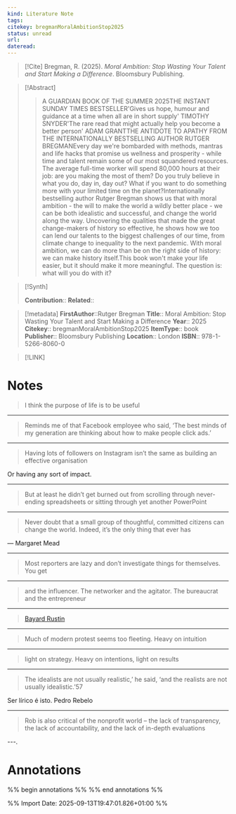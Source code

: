 ```yaml
---
kind: Literature Note
tags: 
citekey: bregmanMoralAmbitionStop2025
status: unread
url: 
dateread:
---
```


> [!Cite]
> Bregman, R. (2025). _Moral Ambition: Stop Wasting Your Talent and Start Making a Difference_. Bloomsbury Publishing.

> [!Abstract]
> > A GUARDIAN BOOK OF THE SUMMER 2025THE INSTANT SUNDAY TIMES BESTSELLER'Gives us hope, humour and guidance at a time when all are in short supply' TIMOTHY SNYDER'The rare read that might actually help you become a better person' ADAM GRANTTHE ANTIDOTE TO APATHY FROM THE INTERNATIONALLY BESTSELLING AUTHOR RUTGER BREGMANEvery day we're bombarded with methods, mantras and life hacks that promise us wellness and prosperity - while time and talent remain some of our most squandered resources. The average full-time worker will spend 80,000 hours at their job: are you making the most of them? Do you truly believe in what you do, day in, day out? What if you want to do something more with your limited time on the planet?Internationally bestselling author Rutger Bregman shows us that with moral ambition - the will to make the world a wildly better place - we can be both idealistic and successful, and change the world along the way. Uncovering the qualities that made the great change-makers of history so effective, he shows how we too can lend our talents to the biggest challenges of our time, from climate change to inequality to the next pandemic. With moral ambition, we can do more than be on the right side of history: we can make history itself.This book won't make your life easier, but it should make it more meaningful. The question is: what will you do with it?
> 

>[!Synth]
> 
>**Contribution**::
>**Related**:: 

>[!metadata]
> **FirstAuthor**::Rutger Bregman
> **Title**:: Moral Ambition: Stop Wasting Your Talent and Start Making a Difference
> **Year**:: 2025
> **Citekey**:: bregmanMoralAmbitionStop2025
> **ItemType**:: book
> **Publisher**:: Bloomsbury Publishing 
> **Location**:: London 
> **ISBN**:: 978-1-5266-8060-0 

> [!LINK]
> 


# Notes

> I think the purpose of life is to be useful

---

> Reminds me of that Facebook employee who said, ‘The best minds of my generation are thinking about how to make people click ads.’

---

> Having lots of followers on Instagram isn’t the same as building an effective organisation

Or having any sort of impact.

---

> But at least he didn’t get burned out from scrolling through never-ending spreadsheets or sitting through yet another PowerPoint

---

> Never doubt that a small group of thoughtful, committed citizens can change the world. Indeed, it’s the only thing that ever has

— Margaret Mead 

---

> Most reporters are lazy and don’t investigate things for themselves. You get

---

> and the influencer. The networker and the agitator. The bureaucrat and the entrepreneur

---

> [Bayard Rustin](Bayard%20Rustin.md)

---

> Much of modern protest seems too fleeting. Heavy on intuition

---

> light on strategy. Heavy on intentions, light on results

---

> The idealists are not usually realistic,’ he said, ‘and the realists are not usually idealistic.’57

Ser lírico é isto. Pedro Rebelo

---

> Rob is also critical of the nonprofit world – the lack of transparency, the lack of accountability, and the lack of in-depth evaluations

---.

# Annotations

%% begin annotations %%
%% end annotations %%

%% Import Date: 2025-09-13T19:47:01.826+01:00 %%
